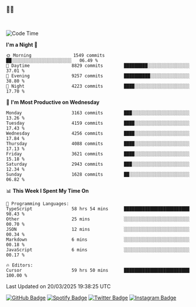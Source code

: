 ### 🤙🍺

<!-- <a href="https://github-readme-stats.vercel.app/api?username=hzak2xx&count_private=true&show_icons=true&theme=dracula">
  <img align="center" src="https://github-readme-stats.vercel.app/api?username=hzak2xx&count_private=true&show_icons=true&theme=dracula" />
</a>
</br> -->
</br>

<!--START_SECTION:waka-->
![Code Time](http://img.shields.io/badge/Code%20Time-3%2C979%20hrs%2026%20mins-blue)

**I'm a Night 🦉** 

```text
🌞 Morning                1549 commits        ██░░░░░░░░░░░░░░░░░░░░░░░   06.49 % 
🌆 Daytime                8829 commits        █████████░░░░░░░░░░░░░░░░   37.01 % 
🌃 Evening                9257 commits        ██████████░░░░░░░░░░░░░░░   38.80 % 
🌙 Night                  4223 commits        ████░░░░░░░░░░░░░░░░░░░░░   17.70 % 
```
📅 **I'm Most Productive on Wednesday** 

```text
Monday                   3163 commits        ███░░░░░░░░░░░░░░░░░░░░░░   13.26 % 
Tuesday                  4159 commits        ████░░░░░░░░░░░░░░░░░░░░░   17.43 % 
Wednesday                4256 commits        ████░░░░░░░░░░░░░░░░░░░░░   17.84 % 
Thursday                 4088 commits        ████░░░░░░░░░░░░░░░░░░░░░   17.13 % 
Friday                   3621 commits        ████░░░░░░░░░░░░░░░░░░░░░   15.18 % 
Saturday                 2943 commits        ███░░░░░░░░░░░░░░░░░░░░░░   12.34 % 
Sunday                   1628 commits        ██░░░░░░░░░░░░░░░░░░░░░░░   06.82 % 
```


📊 **This Week I Spent My Time On** 

```text
💬 Programming Languages: 
TypeScript               58 hrs 54 mins      █████████████████████████   98.43 % 
Other                    25 mins             ░░░░░░░░░░░░░░░░░░░░░░░░░   00.70 % 
JSON                     12 mins             ░░░░░░░░░░░░░░░░░░░░░░░░░   00.34 % 
Markdown                 6 mins              ░░░░░░░░░░░░░░░░░░░░░░░░░   00.18 % 
JavaScript               6 mins              ░░░░░░░░░░░░░░░░░░░░░░░░░   00.17 % 

🔥 Editors: 
Cursor                   59 hrs 50 mins      █████████████████████████   100.00 % 
```


 Last Updated on 20/03/2025 19:38:25 UTC
<!--END_SECTION:waka-->

[![GitHub Badge](https://img.shields.io/badge/GitHub-100000?style=for-the-badge&logo=github&logoColor=white)](https://github.com/hzak2xx)
[![Spotify Badge](https://img.shields.io/badge/Spotify-1ED760?&style=for-the-badge&logo=spotify&logoColor=white)](https://open.spotify.com/user/uf90s6sbbh75a1mt44clkhkvf)
[![Twitter Badge](https://img.shields.io/badge/Twitter-1DA1F2?style=for-the-badge&logo=twitter&logoColor=white)](https://twitter.com/hzak2xx)
[![Instagram Badge](https://img.shields.io/badge/Instagram-E4405F?style=for-the-badge&logo=instagram&logoColor=white)](https://www.instagram.com/hzak2xx/)
